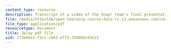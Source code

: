 ```yaml
---
content_type: resource
description: Transcript of a video of the Snap! team's final presentation.
file: /media/https%3A/open-learning-course-data-rc.s3.amazonaws.com/cms-611j-creating-video-games-fall-2014/1f3e06e1f1cccb62eff3358066c83e23_sKolTx6sxUo.pdf
file_type: application/pdf
resourcetype: Document
title: 3play pdf file
uid: 1f3e06e1-f1cc-cb62-eff3-358066c83e23
---
```

